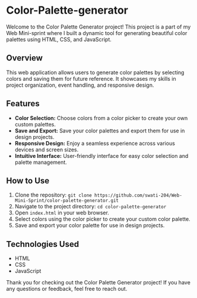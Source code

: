 # Color-Palette-generator
Welcome to the Color Palette Generator project! This project is a part of my Web Mini-sprint where I built a dynamic tool for generating beautiful color palettes using HTML, CSS, and JavaScript. 

## Overview

This web application allows users to generate color palettes by selecting colors and saving them for future reference. It showcases my skills in project organization, event handling, and responsive design.

## Features

- **Color Selection:** Choose colors from a color picker to create your own custom palettes.
- **Save and Export:** Save your color palettes and export them for use in design projects.
- **Responsive Design:** Enjoy a seamless experience across various devices and screen sizes.
- **Intuitive Interface:** User-friendly interface for easy color selection and palette management.

## How to Use

1. Clone the repository: `git clone https://github.com/swati-204/Web-Mini-Sprint/color-palette-generator.git`
2. Navigate to the project directory: `cd color-palette-generator`
3. Open `index.html` in your web browser.
4. Select colors using the color picker to create your custom color palette.
5. Save and export your color palette for use in design projects.

## Technologies Used

- HTML
- CSS
- JavaScript


Thank you for checking out the Color Palette Generator project! If you have any questions or feedback, feel free to reach out.
